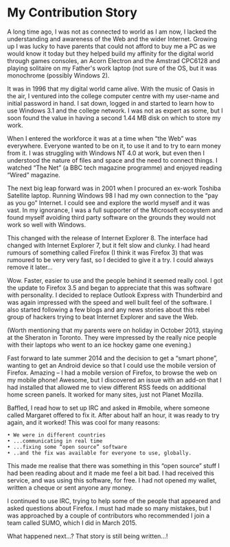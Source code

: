 # My Contribution Story

A long time ago, I was not as connected to world as I am now, I lacked the understanding and awareness of the Web and the wider Internet.  Growing up I was lucky to have parents that could not afford to buy me a PC as we would know it today but they helped build my affinity for the digital world through games consoles, an Acorn Electron and the Amstrad CPC6128 and playing solitaire on my Father's work laptop (not sure of the OS, but it was monochrome (possibly Windows 2).

It was in 1996 that my digital world came alive.  With the music of Oasis in the air, I ventured into the college computer centre with my user-name and initial password in hand.  I sat down, logged in and started to learn how to use Windows 3.1 and the college network.  I was not as expert as some, but I soon found the value in having a second 1.44 MB disk on which to store my work.

When I entered the workforce it was at a time when “the Web” was everywhere.  Everyone wanted to be on it, to use it and to try to earn money from it.  I was struggling with Windows NT 4.0 at work, but even then I understood the nature of files and space and the need to connect things.  I watched “The Net” (a BBC tech magazine programme) and enjoyed reading “Wired” magazine.

The next big leap forward was in 2001 when I procured an ex-work Toshiba Satellite laptop.  Running Windows 98 I had my own connection to the “pay as you go” Internet.  I could see and explore the world myself and it was vast.  In my ignorance, I was a full supporter of the Microsoft ecosystem and found myself avoiding third party software on the grounds they would not work so well with Windows.

This changed with the release of Internet Explorer 8.  The interface had changed with Internet Explorer 7, but it felt slow and clunky.  I had heard rumours of something called Firefox (I think it was Firefox 3) that was rumoured to be very very fast, so I decided to give it a try.  I could always remove it later…

Wow.  Faster, easier to use and the people behind it seemed really cool.  I got the update to Firefox 3.5 and began to appreciate that this was software with personality.  I decided to replace Outlook Express with Thunderbird and was again impressed with the speed and well built feel of the software.  I also started following a few blogs and any news stories about this rebel group of hackers trying to beat Internet Explorer and save the Web.

(Worth mentioning that my parents were on holiday in October 2013, staying at the Sheraton in Toronto.  They were impressed by the really nice people with their laptops who went to an ice hockey game one evening.)

Fast forward to late summer 2014 and the decision to get a “smart phone”, wanting to get an Android device so that I could use the mobile version of Firefox.  Amazing – I had a mobile version of Firefox, to browse the web on my mobile phone!  Awesome, but I discovered an issue with an add-on that I had installed that allowed me to view different RSS feeds on additional home screen panels.  It worked for many sites, just not Planet Mozilla.

Baffled, I read how to set up IRC and asked in #mobile, where someone called Margaret offered to fix it.  After about half an hour, it was ready to try again, and it worked!  This was cool for many reasons:

    • We were in different countries
    • ...communicating in real time
    • ...fixing some “open source” software
    • ..and the fix was available for everyone to use, globally.

This made me realise that there was something in this “open source” stuff I had been reading about and it made me feel a bit bad.  I had received this service, and was using this software, for free.  I had not opened my wallet, written a cheque or sent anyone any money.

I continued to use IRC, trying to help some of the people that appeared and asked questions about Firefox.  I must had made so many mistakes, but I was approached by a couple of contributors who recommended I join a team called SUMO, which I did in March 2015.

What happened next…?  That story is still being written…!
